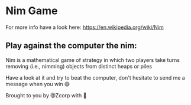 # Nim Game
For more info have a look here: https://en.wikipedia.org/wiki/Nim

## Play against the computer the nim:
Nim is a mathematical game of strategy in which two players take turns removing (i.e., nimming) objects from distinct heaps or piles

Have a look at it and try to beat the computer, don't hesitate to send me a message when you win 😄

Brought to you by @Zcorp with 🖤
